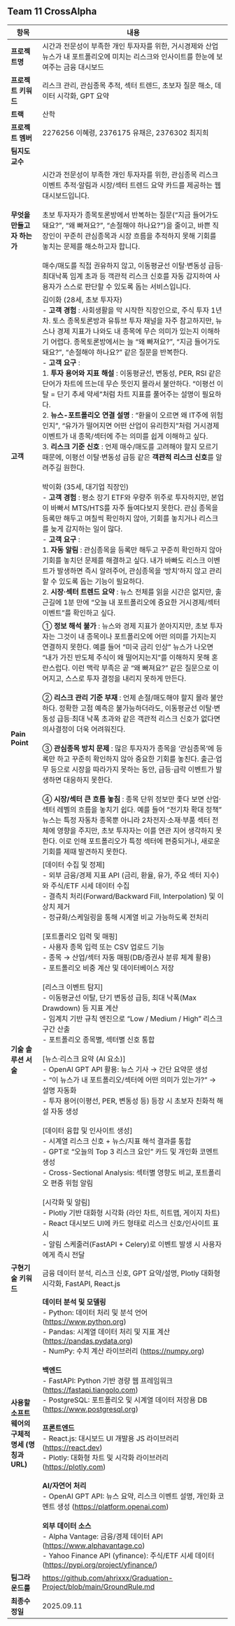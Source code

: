 ## Team 11 CrossAlpha

| 항목 | 내용 |
|---|---|
| **프로젝트명** | 시간과 전문성이 부족한 개인 투자자를 위한, 거시경제와 산업 뉴스가 내 포트폴리오에 미치는 리스크와 인사이트를 한눈에 보여주는 금융 대시보드 |
| **프로젝트 키워드** | 리스크 관리, 관심종목 추적, 섹터 트렌드, 초보자 질문 해소, 데이터 시각화, GPT 요약 |
| **트랙** | 산학 |
| **프로젝트 멤버** | 2276256 이혜령, 2376175 유채은, 2376302 최지희 |
| **팀지도 교수** |  |
| **무엇을 만들고자 하는가** | 시간과 전문성이 부족한 개인 투자자를 위한, 관심종목 리스크 이벤트 추적·알림과 시장/섹터 트렌드 요약 카드를 제공하는 웹 대시보드입니다.<br><br>초보 투자자가 종목토론방에서 반복하는 질문(“지금 들어가도 돼요?”, “왜 빠져요?”, “손절해야 하나요?”)을 줄이고, 바쁜 직장인이 꾸준히 관심종목과 시장 흐름을 추적하지 못해 기회를 놓치는 문제를 해소하고자 합니다.<br><br>매수/매도를 직접 권유하지 않고, 이동평균선 이탈·변동성 급등·최대낙폭 임계 초과 등 객관적 리스크 신호를 자동 감지하여 사용자가 스스로 판단할 수 있도록 돕는 서비스입니다. |
| **고객** | 김이화 (28세, 초보 투자자)<br>- **고객 경험** : 사회생활을 막 시작한 직장인으로, 주식 투자 1년 차. 토스 종목토론방과 유튜브 투자 채널을 자주 참고하지만, 뉴스나 경제 지표가 나와도 내 종목에 무슨 의미가 있는지 이해하기 어렵다. 종목토론방에서는 늘 “왜 빠져요?”, “지금 들어가도 돼요?”, “손절해야 하나요?” 같은 질문을 반복한다.<br>- **고객 요구** :<br>1. **투자 용어와 지표 해설** : 이동평균선, 변동성, PER, RSI 같은 단어가 차트에 뜨는데 무슨 뜻인지 몰라서 불안하다. “이평선 이탈 = 단기 추세 약세”처럼 차트 지표를 풀어주는 설명이 필요하다.<br>2. **뉴스-포트폴리오 연결 설명** : “환율이 오르면 왜 IT주에 위험인지”, “유가가 떨어지면 어떤 산업이 유리한지”처럼 거시경제 이벤트가 내 종목/섹터에 주는 의미를 쉽게 이해하고 싶다.<br>3. **리스크 기준 신호** : 언제 매수/매도를 고려해야 할지 모르기 때문에, 이평선 이탈·변동성 급등 같은 **객관적 리스크 신호**를 알려주길 원한다.<br><br>박이화 (35세, 대기업 직장인)<br>- **고객 경험** : 평소 장기 ETF와 우량주 위주로 투자하지만, 본업이 바빠서 MTS/HTS를 자주 들여다보지 못한다. 관심 종목을 등록만 해두고 며칠씩 확인하지 않아, 기회를 놓치거나 리스크를 늦게 감지하는 일이 많다.<br>- **고객 요구** :<br>1. **자동 알림** : 관심종목을 등록만 해두고 꾸준히 확인하지 않아 기회를 놓치던 문제를 해결하고 싶다. 내가 바빠도 리스크 이벤트가 발생하면 즉시 알려주어, 관심종목을 ‘방치’하지 않고 관리할 수 있도록 돕는 기능이 필요하다.<br>2. **시장·섹터 트렌드 요약** : 뉴스 전체를 읽을 시간은 없지만, 출근길에 1분 만에 “오늘 내 포트폴리오에 중요한 거시경제/섹터 이벤트”를 확인하고 싶다. |
| **Pain Point** | ① **정보 해석 불가** : 뉴스와 경제 지표가 쏟아지지만, 초보 투자자는 그것이 내 종목이나 포트폴리오에 어떤 의미를 가지는지 연결하지 못한다. 예를 들어 “미국 금리 인상” 뉴스가 나오면 “내가 가진 반도체 주식이 왜 떨어지는지”를 이해하지 못해 혼란스럽다. 이런 맥락 부족은 곧 “왜 빠져요?” 같은 질문으로 이어지고, 스스로 투자 결정을 내리지 못하게 만든다.<br><br>② **리스크 관리 기준 부재** : 언제 손절/매도해야 할지 몰라 불안하다. 정확한 고점 예측은 불가능하더라도, 이동평균선 이탈·변동성 급등·최대 낙폭 초과와 같은 객관적 리스크 신호가 없다면 의사결정이 더욱 어려워진다.<br><br>③ **관심종목 방치 문제** : 많은 투자자가 종목을 ‘관심종목’에 등록만 하고 꾸준히 확인하지 않아 중요한 기회를 놓친다. 출근·업무 등으로 시장을 따라가지 못하는 동안, 급등·급락 이벤트가 발생하면 대응하지 못한다.<br><br>④ **시장/섹터 큰 흐름 놓침** : 종목 단위 정보만 좇다 보면 산업·섹터 레벨의 흐름을 놓치기 쉽다. 예를 들어 “전기차 확대 정책” 뉴스는 특정 자동차 종목뿐 아니라 2차전지·소재·부품 섹터 전체에 영향을 주지만, 초보 투자자는 이를 연관 지어 생각하지 못한다. 이로 인해 포트폴리오가 특정 섹터에 편중되거나, 새로운 기회를 제때 발견하지 못한다. |
| **기술 솔루션 서술** | [데이터 수집 및 정제]<br>- 외부 금융/경제 지표 API (금리, 환율, 유가, 주요 섹터 지수)와 주식/ETF 시세 데이터 수집<br>- 결측치 처리(Forward/Backward Fill, Interpolation) 및 이상치 제거<br>- 정규화/스케일링을 통해 시계열 비교 가능하도록 전처리<br><br>[포트폴리오 입력 및 매핑]<br>- 사용자 종목 입력 또는 CSV 업로드 기능<br>- 종목 → 산업/섹터 자동 매핑(DB/증권사 분류 체계 활용)<br>- 포트폴리오 비중 계산 및 데이터베이스 저장<br><br>[리스크 이벤트 탐지]<br>- 이동평균선 이탈, 단기 변동성 급등, 최대 낙폭(Max Drawdown) 등 지표 계산<br>- 임계치 기반 규칙 엔진으로 “Low / Medium / High” 리스크 구간 산출<br>- 포트폴리오 종목별, 섹터별 신호 통합<br><br>[뉴스·리스크 요약 (AI 요소)]<br>- OpenAI GPT API 활용: 뉴스 기사 → 간단 요약문 생성<br>- “이 뉴스가 내 포트폴리오/섹터에 어떤 의미가 있는가?” → 설명 자동화<br>- 투자 용어(이평선, PER, 변동성 등) 등장 시 초보자 친화적 해설 자동 생성<br><br>[데이터 융합 및 인사이트 생성]<br>- 시계열 리스크 신호 + 뉴스/지표 해석 결과를 통합<br>- GPT로 “오늘의 Top 3 리스크 요인” 카드 및 개인화 코멘트 생성<br>- Cross-Sectional Analysis: 섹터별 영향도 비교, 포트폴리오 편중 위험 알림<br><br>[시각화 및 알림]<br>- Plotly 기반 대화형 시각화 (라인 차트, 히트맵, 게이지 차트)<br>- React 대시보드 UI에 카드 형태로 리스크 신호/인사이트 표시<br>- 알림 스케줄러(FastAPI + Celery)로 이벤트 발생 시 사용자에게 즉시 전달 |
| **구현기술 키워드** | 금융 데이터 분석, 리스크 신호, GPT 요약/설명, Plotly 대화형 시각화, FastAPI, React.js |
| **사용할 소프트웨어의 구체적 명세 (명칭과 URL)** | **데이터 분석 및 모델링**<br>- Python: 데이터 처리 및 분석 언어 (https://www.python.org)<br>- Pandas: 시계열 데이터 처리 및 지표 계산 (https://pandas.pydata.org)<br>- NumPy: 수치 계산 라이브러리 (https://numpy.org)<br><br>**백엔드**<br>- FastAPI: Python 기반 경량 웹 프레임워크 (https://fastapi.tiangolo.com)<br>- PostgreSQL: 포트폴리오 및 시계열 데이터 저장용 DB (https://www.postgresql.org)<br><br>**프론트엔드**<br>- React.js: 대시보드 UI 개발용 JS 라이브러리 (https://react.dev)<br>- Plotly: 대화형 차트 및 시각화 라이브러리 (https://plotly.com)<br><br>**AI/자연어 처리**<br>- OpenAI GPT API: 뉴스 요약, 리스크 이벤트 설명, 개인화 코멘트 생성 (https://platform.openai.com)<br><br>**외부 데이터 소스**<br>- Alpha Vantage: 금융/경제 데이터 API (https://www.alphavantage.co)<br>- Yahoo Finance API (yfinance): 주식/ETF 시세 데이터 (https://pypi.org/project/yfinance/) |
| **팀그라운드룰** | https://github.com/ahrixxx/Graduation-Project/blob/main/GroundRule.md |
| **최종수정일** | 2025.09.11 |
